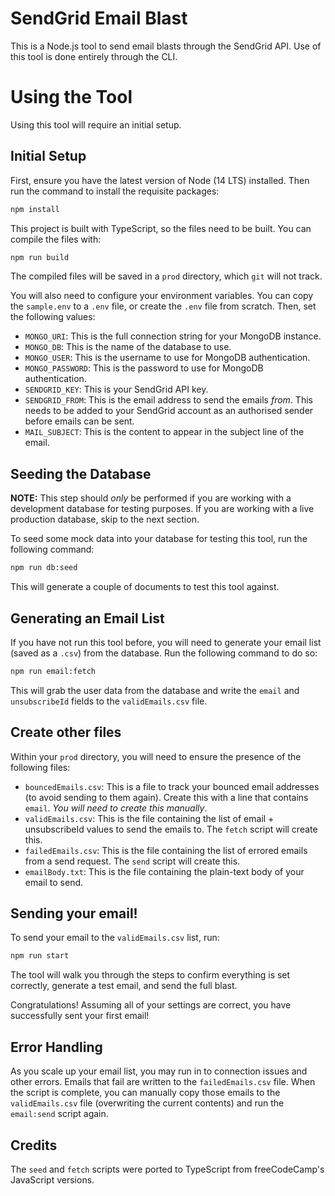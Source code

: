 # SendGrid Email Blast

This is a Node.js tool to send email blasts through the SendGrid API. Use of this tool is done entirely through the CLI.

# Using the Tool

Using this tool will require an initial setup.

## Initial Setup

First, ensure you have the latest version of Node (14 LTS) installed. Then run the command to install the requisite packages:

```bash
npm install
```

This project is built with TypeScript, so the files need to be built. You can compile the files with:

```bash
npm run build
```

The compiled files will be saved in a `prod` directory, which `git` will not track.

You will also need to configure your environment variables. You can copy the `sample.env` to a `.env` file, or create the `.env` file from scratch. Then, set the following values:

- `MONGO_URI`: This is the full connection string for your MongoDB instance.
- `MONGO_DB`: This is the name of the database to use.
- `MONGO_USER`: This is the username to use for MongoDB authentication.
- `MONGO_PASSWORD`: This is the password to use for MongoDB authentication.
- `SENDGRID_KEY`: This is your SendGrid API key.
- `SENDGRID_FROM`: This is the email address to send the emails _from_. This needs to be added to your SendGrid account as an authorised sender before emails can be sent.
- `MAIL_SUBJECT`: This is the content to appear in the subject line of the email.

## Seeding the Database

**NOTE:** This step should _only_ be performed if you are working with a development database for testing purposes. If you are working with a live production database, skip to the next section.

To seed some mock data into your database for testing this tool, run the following command:

```bash
npm run db:seed
```

This will generate a couple of documents to test this tool against.

## Generating an Email List

If you have not run this tool before, you will need to generate your email list (saved as a `.csv`) from the database. Run the following command to do so:

```bash
npm run email:fetch
```

This will grab the user data from the database and write the `email` and `unsubscribeId` fields to the `validEmails.csv` file.

## Create other files

Within your `prod` directory, you will need to ensure the presence of the following files:

- `bouncedEmails.csv`: This is a file to track your bounced email addresses (to avoid sending to them again). Create this with a line that contains `email`. _You will need to create this manually_.
- `validEmails.csv`: This is the file containing the list of email + unsubscribeId values to send the emails to. The `fetch` script will create this.
- `failedEmails.csv`: This is the file containing the list of errored emails from a send request. The `send` script will create this.
- `emailBody.txt`: This is the file containing the plain-text body of your email to send.

## Sending your email!

To send your email to the `validEmails.csv` list, run:

```bash
npm run start
```

The tool will walk you through the steps to confirm everything is set correctly, generate a test email, and send the full blast.

Congratulations! Assuming all of your settings are correct, you have successfully sent your first email!

## Error Handling

As you scale up your email list, you may run in to connection issues and other errors. Emails that fail are written to the `failedEmails.csv` file. When the script is complete, you can manually copy those emails to the `validEmails.csv` file (overwriting the current contents) and run the `email:send` script again.

## Credits

The `seed` and `fetch` scripts were ported to TypeScript from freeCodeCamp's JavaScript versions.

